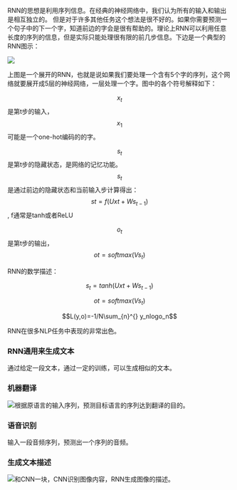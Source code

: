 RNN的思想是利用序列信息。在经典的神经网络中，我们认为所有的输入和输出是相互独立的。 但是对于许多其他任务这个想法是很不好的。如果你需要预测一个句子中的下一个字，知道前边的字会是很有帮助的。理论上RNN可以利用任意长度的序列的信息，但是实际只能处理很有限的前几步信息。下边是一个典型的RNN图示：

![](http://d3kbpzbmcynnmx.cloudfront.net/wp-content/uploads/2015/09/rnn.jpg)

上图是一个展开的RNN，也就是说如果我们要处理一个含有5个字的序列，这个网络就要展开成5层的神经网络，一层处理一个字。图中的各个符号解释如下：

$$x_t$$是第t步的输入，$$x_1$$可能是一个one-hot编码的的字。

$$s_t$$是第t步的隐藏状态，是网络的记忆功能。$$s_t$$是通过前边的隐藏状态和当前输入步计算得出：$$st=f(Uxt+Ws_{t-1})$$, f通常是tanh或者ReLU

$$o_t$$是第t步的输出，$$ot=softmax(Vs_t)$$



RNN的数学描述：

$$s_t=tanh(Uxt+Ws_{t-1})$$

$$ot=softmax(Vs_t)$$

$$L(y,o)=-1/N\sum_{n}^{} y_nlogo_n$$

RNN在很多NLP任务中表现的非常出色。

### RNN通用来生成文本

通过给定一段文本，通过一定的训练，可以生成相似的文本。

### 机器翻译

![](http://d3kbpzbmcynnmx.cloudfront.net/wp-content/uploads/2015/09/Screen-Shot-2015-09-17-at-10.39.06-AM.png)根据原语言的输入序列，预测目标语言的序列达到翻译的目的。

### 语音识别

输入一段音频序列，预测出一个序列的音频。

### 生成文本描述

![](http://d3kbpzbmcynnmx.cloudfront.net/wp-content/uploads/2015/09/Screen-Shot-2015-09-17-at-11.44.24-AM-1024x349.png)和CNN一块，CNN识别图像内容，RNN生成图像的描述。

